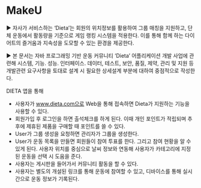 # MakeU

▶ 자사가 서비스하는 ‘Dieta’는 회원의 위치정보를 활용하여 그룹 매칭을 지원하고, 단체 운동에서 활동량을 기준으로 게임 랭킹 시스템을 적용한다. 이를 통해 함께 하는 다이어트의 즐거움과 지속성을 도모할 수 있는 환경을 제공한다.

▶ 본 문서는 자바 프로그래밍 기반 운동 커뮤니티 ‘Dieta’ 어플리케이션 개발 사업에 관련해 시스템, 기능. 성능. 인터페이스. 데이터, 테스트, 보안, 품질, 제약, 관리 및 지원 등 개발관련 요구사항을 토대로 설계 시 필요한 상세설계 부분에 대하여 중점적으로 작성한다.

DIETA 앱을 통해
- 사용자가 www.dieta.com으로 Web을 통해 접속하면 Dieta가 지원하는 기능을 사용할 수 있다. 
- 회원가입 후 로그인을 하면 출석체크를 하게 된다. 이때 개인 포인트가 적립되며 추후에 제휴된 제품을 구매할 때 포인트를 쓸 수 있다.
- User가 그룹 생성을 요청하면 관리자가 그룹을 생성한다.
- User가 운동 목록을 만들면 회원들이 참여 투표를 한다. 그리고 참여 현황을 알 수 있게 된다. 사용자 위치를 중심으로 날씨 정보와 연동해 사용자가 카테고리에 지정된 운동을 선택 시 도움을 준다.
- 사용자는 게시판을 들어가서 커뮤니티 활동을 할 수 있다. 
- 사용자는 별도의 개설된 링크를 통해 운동에 참여할 수 있고, 디바이스를 통해 실시간으로 운동 정보가 기록된다.
